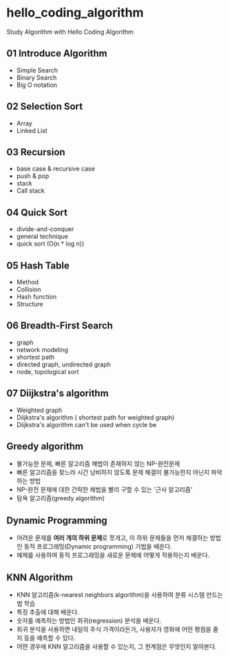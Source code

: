 # hello_coding_algorithm

Study Algorithm with Hello Coding Algorithm

## 01 Introduce Algorithm

- Simple Search
- Binary Search
- Big O notation

## 02 Selection Sort

- Array
- Linked List

## 03 Recursion

- base case & recursive case
- push & pop
- stack
- Call stack

## 04 Quick Sort

- divide-and-conquer
- general technique
- quick sort (O(n \* log n))

## 05 Hash Table

- Method
- Collision
- Hash function
- Structure

## 06 Breadth-First Search

- graph
- network modeling
- shortest path
- directed graph, undirected graph
- node, topological sort

## 07 Diijkstra's algorithm

- Weighted graph
- Diijkstra's algorithm ( shortest path for weighted graph)
- Diijkstra's algorithm can't be used when cycle be

## Greedy algorithm

- 불가능한 문제, 빠른 알고리즘 해법이 존재하지 않는 NP-완전문제
- 빠른 알고리즘을 찾느라 시간 낭비하지 않도록 문제 해결이 불가능한지 아닌지 파악하는 방법
- NP-완전 문제에 대한 간략한 해법을 빨리 구할 수 있는 '근사 알고리즘'
- 탐욕 알고리즘(greedy algorithm)

## Dynamic Programming

- 어려운 문제를 **여러 개의 하위 문제**로 쪼개고, 이 하위 문제들을 먼저 해결하는 방법인 동적 프로그래밍(Dynamic programming) 기법을 배운다.
- 예제를 사용하여 동적 프로그래밍을 새로운 문제에 어떻게 적용하는지 배운다.

## KNN Algorithm

- KNN 알고리즘(k-nearest neighbors algorithm)을 사용하여 분류 시스템 만드는 법 학습
- 특징 추출에 대해 배운다.
- 숫자를 예측하는 방법인 회귀(regression) 분석을 배운다.
- 회귀 분석을 사용하면 내일의 주식 가격이라든가, 사용자가 영화에 어떤 평점을 줄지 등을 예측할 수 있다.
- 어떤 경우에 KNN 알고리즘을 사용할 수 있는지, 그 한계점은 무엇인지 알아본다.
